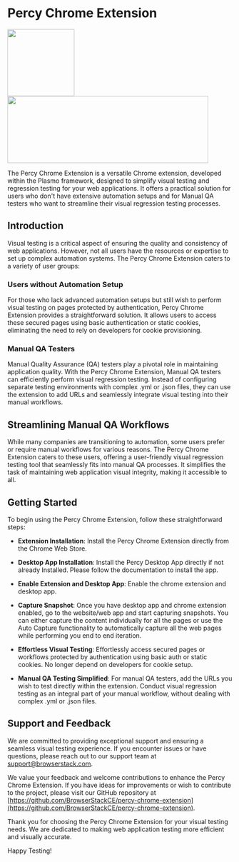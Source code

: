 # Percy Chrome Extension
<img src="https://www.svgviewer.dev/static-svgs/14340/percy-icon.svg"  width="150" height="150">  <img src="https://d98b8t1nnulk5.cloudfront.net/production/images/layout/logo-header.png?1469004780"  width="450" height="150">

The Percy Chrome Extension is a versatile Chrome extension, developed within the Plasmo framework, designed to simplify visual testing and regression testing for your web applications. It offers a practical solution for users who don't have extensive automation setups and for Manual QA testers who want to streamline their visual regression testing processes.

## Introduction

Visual testing is a critical aspect of ensuring the quality and consistency of web applications. However, not all users have the resources or expertise to set up complex automation systems. The Percy Chrome Extension caters to a variety of user groups:

### Users without Automation Setup

For those who lack advanced automation setups but still wish to perform visual testing on pages protected by authentication, Percy Chrome Extension provides a straightforward solution. It allows users to access these secured pages using basic authentication or static cookies, eliminating the need to rely on developers for cookie provisioning.

### Manual QA Testers

Manual Quality Assurance (QA) testers play a pivotal role in maintaining application quality. With the Percy Chrome Extension, Manual QA testers can efficiently perform visual regression testing. Instead of configuring separate testing environments with complex .yml or .json files, they can use the extension to add URLs and seamlessly integrate visual testing into their manual workflows.


## Streamlining Manual QA Workflows

While many companies are transitioning to automation, some users prefer or require manual workflows for various reasons. The Percy Chrome Extension caters to these users, offering a user-friendly visual regression testing tool that seamlessly fits into manual QA processes. It simplifies the task of maintaining web application visual integrity, making it accessible to all.


## Getting Started

To begin using the Percy Chrome Extension, follow these straightforward steps:

- **Extension Installation**: Install the Percy Chrome Extension directly from the Chrome Web Store.


- **Desktop App Installation**: Install the Percy Desktop App directly if not already Installed. Please follow the documentation to install the app.


- **Enable Extension and Desktop App**: Enable the chrome extension and desktop app.

- **Capture Snapshot**: Once you have desktop app and chrome extension enabled, go to the website/web app and start capturing snapshots. You can either capture the content individually for all the pages or use the Auto Capture functionality to automatically capture all the web pages while performing you end to end iteration.

- **Effortless Visual Testing**: Effortlessly access secured pages or workflows protected by authentication using basic auth or static cookies. No longer depend on developers for cookie setup.

- **Manual QA Testing Simplified**: For manual QA testers, add the URLs you wish to test directly within the extension. Conduct visual regression testing as an integral part of your manual workflow, without dealing with complex .yml or .json files.


## Support and Feedback

We are committed to providing exceptional support and ensuring a seamless visual testing experience. If you encounter issues or have questions, please reach out to our support team at [support@browserstack.com](support@browserstack.com).

We value your feedback and welcome contributions to enhance the Percy Chrome Extension. If you have ideas for improvements or wish to contribute to the project, please visit our GitHub repository at [https://github.com/BrowserStackCE/percy-chrome-extension](https://github.com/BrowserStackCE/percy-chrome-extension).

Thank you for choosing the Percy Chrome Extension for your visual testing needs. We are dedicated to making web application testing more efficient and visually accurate.

Happy Testing!
